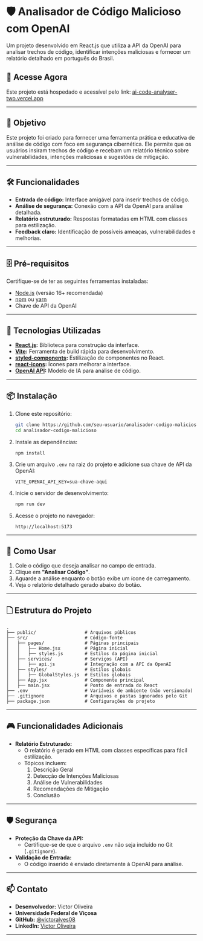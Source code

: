 # 🛡️ Analisador de Código Malicioso com OpenAI

Um projeto desenvolvido em React.js que utiliza a API da OpenAI para analisar trechos de código, identificar intenções maliciosas e fornecer um relatório detalhado em português do Brasil.

## 🌟 Acesse Agora

Este projeto está hospedado e acessível pelo link: [ai-code-analyser-two.vercel.app](https://ai-code-analyser-two.vercel.app/)

---

## 🌟 Objetivo

Este projeto foi criado para fornecer uma ferramenta prática e educativa de análise de código com foco em segurança cibernética. Ele permite que os usuários insiram trechos de código e recebam um relatório técnico sobre vulnerabilidades, intenções maliciosas e sugestões de mitigação.

---

## 🛠️ Funcionalidades

- **Entrada de código:** Interface amigável para inserir trechos de código.
- **Análise de segurança:** Conexão com a API da OpenAI para análise detalhada.
- **Relatório estruturado:** Respostas formatadas em HTML com classes para estilização.
- **Feedback claro:** Identificação de possíveis ameaças, vulnerabilidades e melhorias.

---

## 🗄️ Pré-requisitos

Certifique-se de ter as seguintes ferramentas instaladas:

- [Node.js](https://nodejs.org/) (versão 16+ recomendada)
- [npm](https://www.npmjs.com/) ou [yarn](https://yarnpkg.com/)
- Chave de API da OpenAI

---

## 🚀 Tecnologias Utilizadas

- **[React.js](https://reactjs.org/):** Biblioteca para construção da interface.
- **[Vite](https://vitejs.dev/):** Ferramenta de build rápida para desenvolvimento.
- **[styled-components](https://styled-components.com/):** Estilização de componentes no React.
- **[react-icons](https://react-icons.github.io/react-icons/):** Ícones para melhorar a interface.
- **[OpenAI API](https://openai.com/):** Modelo de IA para análise de código.

---

## 📦 Instalação

1. Clone este repositório:
   ```bash
   git clone https://github.com/seu-usuario/analisador-codigo-malicioso.git
   cd analisador-codigo-malicioso
   ```

2. Instale as dependências:
   ```bash
   npm install
   ```

3. Crie um arquivo `.env` na raiz do projeto e adicione sua chave de API da OpenAI:
   ```env
   VITE_OPENAI_API_KEY=sua-chave-aqui
   ```

4. Inicie o servidor de desenvolvimento:
   ```bash
   npm run dev
   ```

5. Acesse o projeto no navegador:
   ```
   http://localhost:5173
   ```

---

## 🔧 Como Usar

1. Cole o código que deseja analisar no campo de entrada.
2. Clique em **"Analisar Código"**.
3. Aguarde a análise enquanto o botão exibe um ícone de carregamento.
4. Veja o relatório detalhado gerado abaixo do botão.

---

## 🗋 Estrutura do Projeto

```plaintext
.
├── public/                  # Arquivos públicos
├── src/                     # Código-fonte
│   ├── pages/               # Páginas principais
│   │   ├── Home.jsx         # Página inicial
│   │   ├── styles.js        # Estilos da página inicial
│   ├── services/            # Serviços (API)
│   │   ├── api.js           # Integração com a API da OpenAI
│   ├── styles/              # Estilos globais
│   │   ├── GlobalStyles.js  # Estilos globais
│   ├── App.jsx              # Componente principal
│   ├── main.jsx             # Ponto de entrada do React
├── .env                     # Variáveis de ambiente (não versionado)
├── .gitignore               # Arquivos e pastas ignorados pelo Git
├── package.json             # Configurações do projeto
```

---

## 🎮 Funcionalidades Adicionais

- **Relatório Estruturado:**
  - O relatório é gerado em HTML com classes específicas para fácil estilização.
  - Tópicos incluem:
    1. Descrição Geral
    2. Detecção de Intenções Maliciosas
    3. Análise de Vulnerabilidades
    4. Recomendações de Mitigação
    5. Conclusão
---

## 🛡️ Segurança

- **Proteção da Chave da API:**
  - Certifique-se de que o arquivo `.env` não seja incluído no Git (`.gitignore`).
- **Validação de Entrada:**
  - O código inserido é enviado diretamente à OpenAI para análise.

---

## 📫 Contato

- **Desenvolvedor:** Victor Oliveira
- **Universidade Federal de Viçosa**
- **GitHub:** [@victoralves08](https://github.com/VictorAlves08)
- **LinkedIn:** [Victor Oliveira](https://www.linkedin.com/in/victor-alves-de-oliveira/)
---

